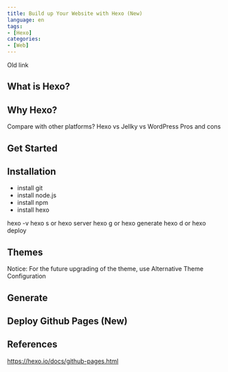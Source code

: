 ```yaml
---
title: Build up Your Website with Hexo (New)
language: en
tags:
- [Hexo]
categories:
- [Web]
---
```


Old link

## What is Hexo?
## Why Hexo?
Compare with other platforms?
Hexo vs Jellky vs WordPress
Pros and cons

## Get Started
## Installation
- install git
- install node.js
- install npm
- install hexo

hexo -v
hexo s or hexo server
hexo g or hexo generate
hexo d or hexo deploy

## Themes
Notice: For the future upgrading of the theme, use Alternative Theme Configuration

## Generate 

## Deploy Github Pages (New)

## References
https://hexo.io/docs/github-pages.html